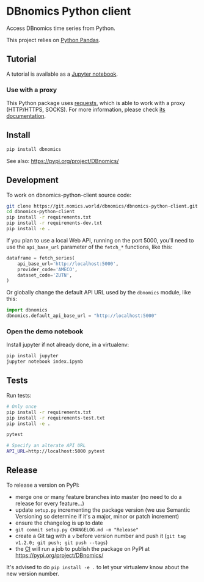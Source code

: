 # DBnomics Python client

Access DBnomics time series from Python.

This project relies on [Python Pandas](https://pandas.pydata.org/).

## Tutorial

A tutorial is available as a [Jupyter notebook](./index.ipynb).

### Use with a proxy

This Python package uses [requests](https://requests.readthedocs.io/), which is able to work with a proxy (HTTP/HTTPS, SOCKS). For more information, please check [its documentation](https://requests.readthedocs.io/en/master/user/advanced/#proxies).

## Install

```bash
pip install dbnomics
```

See also: https://pypi.org/project/DBnomics/

## Development

To work on dbnomics-python-client source code:

```bash
git clone https://git.nomics.world/dbnomics/dbnomics-python-client.git
cd dbnomics-python-client
pip install -r requirements.txt
pip install -r requirements-dev.txt
pip install -e .
```

If you plan to use a local Web API, running on the port 5000, you'll need to use the `api_base_url` parameter of the `fetch_*` functions, like this:

```python
dataframe = fetch_series(
    api_base_url='http://localhost:5000',
    provider_code='AMECO',
    dataset_code='ZUTN',
)
```

Or globally change the default API URL used by the `dbnomics` module, like this:

```python
import dbnomics
dbnomics.default_api_base_url = "http://localhost:5000"
```

### Open the demo notebook

Install jupyter if not already done, in a virtualenv:

```bash
pip install jupyter
jupyter notebook index.ipynb
```

## Tests

Run tests:

```bash
# Only once
pip install -r requirements.txt
pip install -r requirements-test.txt
pip install -e .

pytest

# Specify an alterate API URL
API_URL=http://localhost:5000 pytest
```

## Release

To release a version on PyPI:

- merge one or many feature branches into master (no need to do a release for every feature...)
- update `setup.py` incrementing the package version (we use Semantic Versioning so determine if it's a major, minor or patch increment)
- ensure the changelog is up to date
- `git commit setup.py CHANGELOG.md -m "Release"`
- create a Git tag with a `v` before version number and push it (`git tag v1.2.0; git push; git push --tags`)
- the [CI](./.gitlab-ci.yml) will run a job to publish the package on PyPI at https://pypi.org/project/DBnomics/

It's advised to do `pip install -e .` to let your virtualenv know about the new version number.
